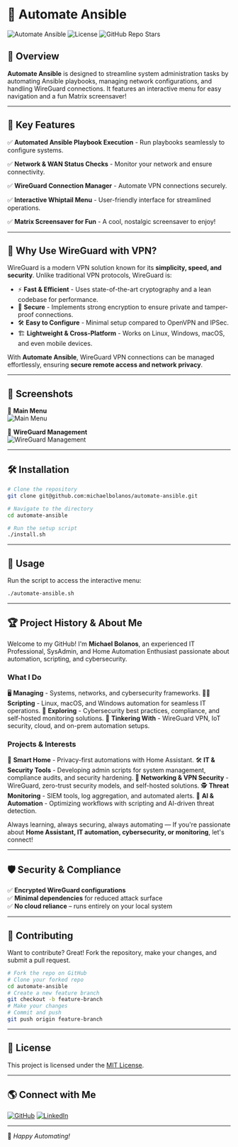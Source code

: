 # 🚀 Automate Ansible

![Automate Ansible](https://img.shields.io/badge/Automation-Powered%20by%20Ansible-blue?style=for-the-badge&logo=ansible)
![License](https://img.shields.io/github/license/michaelbolanos/automate-ansible?style=for-the-badge)
![GitHub Repo Stars](https://img.shields.io/github/stars/michaelbolanos/automate-ansible?style=for-the-badge)

## 📌 Overview

**Automate Ansible** is designed to streamline system administration tasks by automating Ansible playbooks, managing network configurations, and handling WireGuard connections. It features an interactive menu for easy navigation and a fun Matrix screensaver!

---

## 🎯 **Key Features**

✅ **Automated Ansible Playbook Execution** - Run playbooks seamlessly to configure systems.

✅ **Network & WAN Status Checks** - Monitor your network and ensure connectivity.

✅ **WireGuard Connection Manager** - Automate VPN connections securely.

✅ **Interactive Whiptail Menu** - User-friendly interface for streamlined operations.

✅ **Matrix Screensaver for Fun** - A cool, nostalgic screensaver to enjoy!

---

## 📡 **Why Use WireGuard with VPN?**

WireGuard is a modern VPN solution known for its **simplicity, speed, and security**. Unlike traditional VPN protocols, WireGuard is:

- ⚡ **Fast & Efficient** - Uses state-of-the-art cryptography and a lean codebase for performance.
- 🔐 **Secure** - Implements strong encryption to ensure private and tamper-proof connections.
- 🛠 **Easy to Configure** - Minimal setup compared to OpenVPN and IPSec.
- 🏗 **Lightweight & Cross-Platform** - Works on Linux, Windows, macOS, and even mobile devices.

With **Automate Ansible**, WireGuard VPN connections can be managed effortlessly, ensuring **secure remote access and network privacy**.

---

## 📸 **Screenshots**

🔹 **Main Menu**  
![Main Menu](https://via.placeholder.com/800x400?text=Main+Menu+Screenshot)

🔹 **WireGuard Management**  
![WireGuard Management](https://via.placeholder.com/800x400?text=WireGuard+Manager+Screenshot)

---

## 🛠 **Installation**

```bash
# Clone the repository
git clone git@github.com:michaelbolanos/automate-ansible.git

# Navigate to the directory
cd automate-ansible

# Run the setup script
./install.sh
```

---

## 🚀 **Usage**

Run the script to access the interactive menu:

```bash
./automate-ansible.sh
```

---

## 🏆 **Project History & About Me**

Welcome to my GitHub! I'm **Michael Bolanos**, an experienced IT Professional, SysAdmin, and Home Automation Enthusiast passionate about automation, scripting, and cybersecurity.

### **What I Do**
🖥️ **Managing** - Systems, networks, and cybersecurity frameworks.
🧑‍💻 **Scripting** - Linux, macOS, and Windows automation for seamless IT operations.
🔐 **Exploring** - Cybersecurity best practices, compliance, and self-hosted monitoring solutions.
📡 **Tinkering With** - WireGuard VPN, IoT security, cloud, and on-prem automation setups.

### **Projects & Interests**
🌟 **Smart Home** - Privacy-first automations with Home Assistant.
🛠️ **IT & Security Tools** - Developing admin scripts for system management, compliance audits, and security hardening.
📡 **Networking & VPN Security** - WireGuard, zero-trust security models, and self-hosted solutions.
🕵️ **Threat Monitoring** - SIEM tools, log aggregation, and automated alerts.
🤖 **AI & Automation** - Optimizing workflows with scripting and AI-driven threat detection.

Always learning, always securing, always automating — If you're passionate about **Home Assistant, IT automation, cybersecurity, or monitoring**, let's connect!

---

## 🛡 **Security & Compliance**

✅ **Encrypted WireGuard configurations**  
✅ **Minimal dependencies** for reduced attack surface  
✅ **No cloud reliance** – runs entirely on your local system  

---

## 🤝 **Contributing**

Want to contribute? Great! Fork the repository, make your changes, and submit a pull request. 

```bash
# Fork the repo on GitHub
# Clone your forked repo
cd automate-ansible
# Create a new feature branch
git checkout -b feature-branch
# Make your changes
# Commit and push
git push origin feature-branch
```

---

## 📜 **License**

This project is licensed under the [MIT License](LICENSE).

---

## 🌎 **Connect with Me**

[![GitHub](https://img.shields.io/badge/GitHub-michaelbolanos-black?style=for-the-badge&logo=github)](https://github.com/michaelbolanos)
[![LinkedIn](https://img.shields.io/badge/LinkedIn-Connect-blue?style=for-the-badge&logo=linkedin)](https://www.linkedin.com/in/michaeljbolanos/)

---

🚀 *Happy Automating!*
